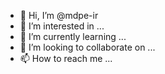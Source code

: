 - 👋 Hi, I’m @mdpe-ir
- 👀 I’m interested in ...
- 🌱 I’m currently learning ...
- 💞️ I’m looking to collaborate on ...
- 📫 How to reach me ...

<!---
mdpe-ir/mdpe-ir is a ✨ special ✨ repository because its `README.md` (this file) appears on your GitHub profile.
You can click the Preview link to take a look at your changes.
--->
